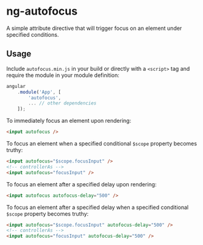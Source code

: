 # ng-autofocus

A simple attribute directive that will trigger focus on an element under specified conditions.

## Usage

Include `autofocus.min.js` in your build or directly with a `<script>` tag and require the module in your module definition:

```js
angular
    .module('App', [
        'autofocus',
        ... // other dependencies
    ]);
```

To immediately focus an element upon rendering:
```html
<input autofocus />
```
To focus an element when a specified conditional `$scope` property becomes truthy:
```html
<input autofocus="$scope.focusInput" />  
<!-- controllerAs -->  
<input autofocus="focusInput" />
```
To focus an element after a specified delay upon rendering:
```html
<input autofocus autofocus-delay="500" />
```
To focus an element after a specified delay when a specified conditional `$scope` property becomes truthy:
```html
<input autofocus="$scope.focusInput" autofocus-delay="500" />  
<!-- controllerAs -->  
<input autofocus="focusInput" autofocus-delay="500" />
```
